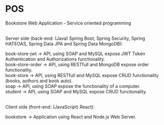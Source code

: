 # POS
Bookstore Web Application - Service oriented programming <br /><br />

Server side (back-end: (Java) Spring Boot, Spring Security, Spring HATEOAS, Spring Data JPA and Spring Data MongoDB):<br />

book-store-jwt -> API, using SOAP and MySQL expose JWT Token Authentication and Authorizations functionality. <br />
book-store-order -> API, using RESTfull and MongoDB expose order functionality. <br />
book-store -> API, using RESTfull and MySQL expose CRUD functionality (books, authors and book auto). <br />
soap -> API, using SOAP expose the functionality of a computer. <br />
student -> API, using SOAP and MySQL expose CRUD functionality. <br /><br />

Client side (front-end: (JavaScript) React): <br />

bookstore -> Application using React and Node.js Web Server.
